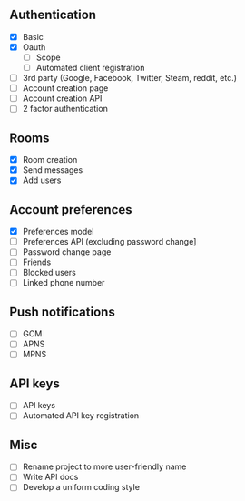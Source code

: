 ## Authentication
 - [x] Basic
 - [x] Oauth
    - [ ] Scope
    - [ ] Automated client registration
 - [ ] 3rd party (Google, Facebook, Twitter, Steam, reddit, etc.)
 - [ ] Account creation page
 - [ ] Account creation API
 - [ ] 2 factor authentication

## Rooms
 - [x] Room creation
 - [x] Send messages
 - [x] Add users

## Account preferences
 - [x] Preferences model
 - [ ] Preferences API (excluding password change]
 - [ ] Password change page
 - [ ] Friends
 - [ ] Blocked users
 - [ ] Linked phone number

## Push notifications
 - [ ] GCM
 - [ ] APNS
 - [ ] MPNS

## API keys
 - [ ] API keys
 - [ ] Automated API key registration

## Misc
 - [ ] Rename project to more user-friendly name
 - [ ] Write API docs
 - [ ] Develop a uniform coding style